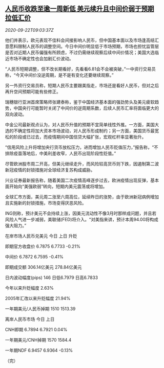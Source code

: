 <!--1600766595000-->
[人民币收跌至逾一周新低 美元续升且中间价弱于预期拉低汇价](https://cn.reuters.com/article/china-yuan-fx-market-0922-idCNKCS26D12Z)
------

<div><i>2020-09-22T09:03:37Z</i></div><p>他们并表示，欧元表现不佳料会间接影响人民币，但中国基本面以及市场逢高结汇意愿料限制人民币的调整空间。今日中间价明显低于市场预期，市场也担忧监管层是否对近期人民币偏强有所顾虑，不过仍需继续观察后续中间价情况；美国大选临近市场不确定性也会加剧汇价波动。</p><p>“人民币短期调整，但不改长期看好，先看看6.81会不会被突破，”一中资行交易员称，“今天中间价没逆周期，是不是有变化还要继续观察。”</p><p>另一外资行交易员称，短期人民币主要跟美指走，市场还是看好人民币，但对之后再升空间预期可能有些修正。</p><p>瑞穗银行亚洲首席策略师张建泰称，鉴于中国经济基本面的强劲势头及美元疲软趋势，中国央行可能暂时关闭了中间价的逆周期系数，后续人民币汇率将面临更大的双向波动。</p><p>中金公司最新观点认为，对人民币升值的预期不宜简单线性外推。一方面，美国大选的不确定性将加大资本市场波动，对人民币形成制约；另一方面，美国货币最宽松的阶段或已过去，而疫情期间中国信贷大幅扩张，宏观杠杆率显著抬升。</p><p>“信用风险上升将增加央行货币放松压力，进而增加人民币贬值压力，”报告称，“不排除疫苗落地后，中美利差收窄，人民币出现阶段性贬值。”</p><p>尽管欧洲股市周二开高，但美元继续走升，而风险较高货币则下跌，因遏制第二波新冠疫情的封锁措施对全球经济复苏构成威胁。</p><p>兴业证券最新报告称，随着美国二次疫情高峰逐步过去，欧洲疫情出现反弹，基本面开始向“美强欧弱”转向，短期内美元震荡或将增加。</p><p>全球汇市方面，美元周二涨至六周高位，延续昨日的涨势，由于欧洲新冠病例增加且实施新的封锁措施，市场变得厌恶风险。</p><p>ING则称，预计美元不会持续上涨，因美元流动性不像3月时那样成问题，并且若风险人气进一步减弱，美联储(FED)将介入。“对美指来讲，预计本周94.00将构成强大阻力。”</p><p>在岸市场人民币兑美元 今日 上日 升贬</p><p>即期官方收盘价 6.7875 6.7733 -0.21%</p><p>中间价 6.7872 6.7595 -0.41%</p><p>即期成交额 306.14亿美元 278.84亿美元</p><p>日内波动幅度(pips) 146 日低6.7979 日高6.7833</p><p>今年以来升贬幅度 2.63%</p><p>2005年汇改以来升贬幅度 21.94%</p><p>一年期美元/人民币掉期 1510 1513.39</p><p>离岸人民币市场 今日 上日</p><p>CNH即期 6.7894 6.7921 0.04%</p><p>一年期美元/CNH掉期 1570 1584.4</p><p>一年期NDF 6.9457 6.9364 -0.13%</p><p>（完）</p>
